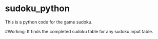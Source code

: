 # sudoku_python

This is a python code for the game sudoku.

#Working:
It finds the completed sudoku table for any sudoku input table.
